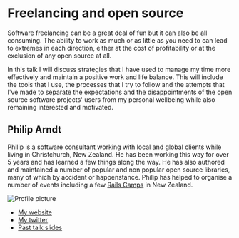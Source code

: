 # Freelancing and open source

Software freelancing can be a great deal of fun but it can also be all consuming.
The ability to work as much or as little as you need to can lead to extremes in each direction, either at the cost of profitability or at the exclusion of any open source at all.

In this talk I will discuss strategies that I have used to manage my time more effectively and maintain a positive work and life balance.  This will include the tools that I use, the processes that I try to follow and the attempts that I've made to separate the expectations and the disappointments of the open source software projects' users from my personal wellbeing while also remaining interested and motivated.

## Philip Arndt

Philip is a software consultant working with local and global clients while living in Christchurch, New Zealand.  He has been working this way for over 5 years and has learned a few things along the way.  He has also authored and maintained a number of popular and non popular open source libraries, many of which by accident or happenstance. Philip has helped to organise a number of events including a few [Rails Camps](http://railscamps.com) in New Zealand.

![Profile picture](http://gravatar.com/avatar/1d676127a3e4c0531e2d37dabef0a12d?s=500&.png)

- [My website](http://p.arndt.io)
- [My twitter](https://twitter.com/parndt)
- [Past talk slides](http://slid.es/parndt)
